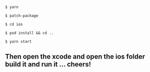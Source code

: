 ` $ yarn `

` $ patch-package `

` $ cd ios `

` $ pod install && cd .. `

` $ yarn start `

## Then open the xcode and open the ios folder build it and run it ... cheers!